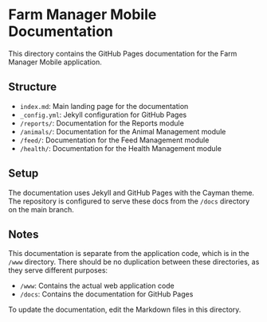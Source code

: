 # Farm Manager Mobile Documentation

This directory contains the GitHub Pages documentation for the Farm Manager Mobile application.

## Structure

- `index.md`: Main landing page for the documentation
- `_config.yml`: Jekyll configuration for GitHub Pages
- `/reports/`: Documentation for the Reports module
- `/animals/`: Documentation for the Animal Management module
- `/feed/`: Documentation for the Feed Management module
- `/health/`: Documentation for the Health Management module

## Setup

The documentation uses Jekyll and GitHub Pages with the Cayman theme. The repository is configured to serve these docs from the `/docs` directory on the main branch.

## Notes

This documentation is separate from the application code, which is in the `/www` directory. There should be no duplication between these directories, as they serve different purposes:

- `/www`: Contains the actual web application code
- `/docs`: Contains the documentation for GitHub Pages

To update the documentation, edit the Markdown files in this directory. 